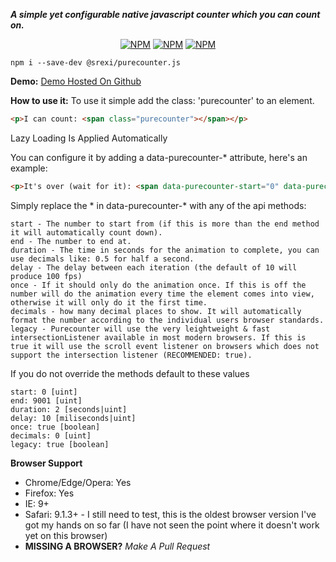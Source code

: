 ***A simple yet configurable native javascript counter which you can count on.***

<p align="center">
    <a href="https://www.npmjs.com/package/@srexi/purecounter.js"><img src="https://img.shields.io/npm/v/@srexi/purecounter.js.svg" alt="NPM"></a>
    <a href="https://npmcharts.com/compare/@srexi/purecounter.js?minimal=true"><img src="https://img.shields.io/npm/dt/@srexi/purecounter.js.svg" alt="NPM"></a>
    <a href="https://www.npmjs.com/package/@srexi/purecounter.js"><img src="https://img.shields.io/npm/l/@srexi/purecounter.js.svg" alt="NPM"></a>
</p>


```
npm i --save-dev @srexi/purecounter.js
```

**Demo:**
[Demo Hosted On Github](https://srexi.github.io/purecounter.js/)

**How to use it:**
To use it simple add the class: 'purecounter' to an element.
```html
<p>I can count: <span class="purecounter"></span></p>
```
Lazy Loading Is Applied Automatically

You can configure it by adding a data-purecounter-* attribute, here's an example:
```html
<p>It's over (wait for it): <span data-purecounter-start="0" data-purecounter-end="9001" class="purecounter"></span>!!!</p>
```

Simply replace the * in data-purecounter-* with any of the api methods:
```
start - The number to start from (if this is more than the end method it will automatically count down).
end - The number to end at.
duration - The time in seconds for the animation to complete, you can use decimals like: 0.5 for half a second.
delay - The delay between each iteration (the default of 10 will produce 100 fps)
once - If it should only do the animation once. If this is off the number will do the animation every time the element comes into view, otherwise it will only do it the first time.
decimals - how many decimal places to show. It will automatically format the number according to the individual users browser standards.
legacy - Purecounter will use the very leightweight & fast intersectionListener available in most modern browsers. If this is true it will use the scroll event listener on browsers which does not support the intersection listener (RECOMMENDED: true).
```

If you do not override the methods default to these values
```
start: 0 [uint]
end: 9001 [uint]
duration: 2 [seconds|uint]
delay: 10 [miliseconds|uint]
once: true [boolean]
decimals: 0 [uint]
legacy: true [boolean]
```

**Browser Support**
- Chrome/Edge/Opera: Yes
- Firefox: Yes
- IE: 9+
- Safari: 9.1.3+ - I still need to test, this is the oldest browser version I've got my hands on so far (I have not seen the point where it doesn't work yet on this browser)
- **MISSING A BROWSER?** *Make A Pull Request*